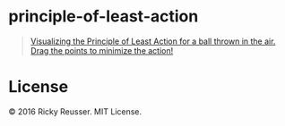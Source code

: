 # principle-of-least-action

> [Visualizing the Principle of Least Action for a ball thrown in the air. Drag the points to minimize the action!](http://rickyreusser.com/demos/principle-of-least-action/)

# License

&copy; 2016 Ricky Reusser. MIT License.
